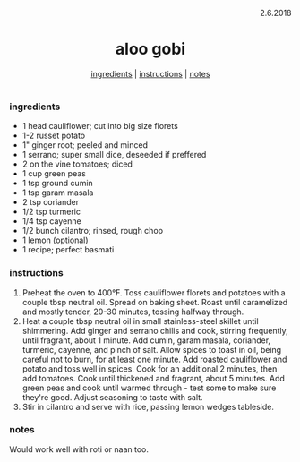 <p align="right">2.6.2018</p>

<h1 align="center">aloo gobi</h1>

<div align="center">
  <a href="#ingredients">ingredients</a> | 
  <a href="#instructions">instructions</a> | 
  <a href="#notes">notes</a>
</div>
<br>

### ingredients
- 1 head cauliflower; cut into big size florets
- 1-2 russet potato
- 1" ginger root; peeled and minced
- 1 serrano; super small dice, deseeded if preffered
- 2 on the vine tomatoes; diced
- 1 cup green peas
- 1 tsp ground cumin
- 1 tsp garam masala
- 2 tsp coriander
- 1/2 tsp turmeric 
- 1/4 tsp cayenne
- 1/2 bunch cilantro; rinsed, rough chop
- 1 lemon (optional)
- 1 recipe; perfect basmati

### instructions
1. Preheat the oven to 400°F. Toss cauliflower florets and potatoes with a couple tbsp neutral oil. Spread on baking sheet. 
Roast until caramelized and mostly tender, 20-30 minutes, tossing halfway through.
2. Heat a couple tbsp neutral oil in small stainless-steel skillet until shimmering. Add ginger and serrano chilis and 
cook, stirring frequently, until fragrant, about 1 minute. Add cumin, garam masala, coriander, turmeric, cayenne, and 
pinch of salt. Allow spices to toast in oil, being careful not to burn, for at least one minute. Add 
roasted cauliflower and potato and toss well in spices. Cook for an additional 2 minutes, then add tomatoes. Cook until 
thickened and fragrant, about 5 minutes. Add green peas and cook until warmed through - test some to make sure they're good. 
Adjust seasoning to taste with salt.
3. Stir in cilantro and serve with rice, passing lemon wedges tableside.

### notes
Would work well with roti or naan too.
